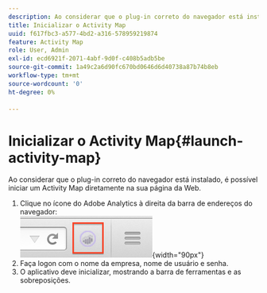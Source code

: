 ```yaml
---
description: Ao considerar que o plug-in correto do navegador está instalado, é possível iniciar um Activity Map diretamente na sua página da Web.
title: Inicializar o Activity Map
uuid: f617fbc3-a577-4bd2-a316-578959219874
feature: Activity Map
role: User, Admin
exl-id: ecd6921f-2071-4abf-9d0f-c408b5adb5be
source-git-commit: 1a49c2a6d90fc670bd0646d6d40738a87b74b8eb
workflow-type: tm+mt
source-wordcount: '0'
ht-degree: 0%

---
```



# Inicializar o Activity Map{#launch-activity-map}

Ao considerar que o plug-in correto do navegador está instalado, é possível iniciar um Activity Map diretamente na sua página da Web.

1. Clique no ícone do Adobe Analytics à direita da barra de endereços do navegador:\
   ![](assets/an_icon.png){width=&quot;90px&quot;}
1. Faça logon com o nome da empresa, nome de usuário e senha.
1. O aplicativo deve inicializar, mostrando a barra de ferramentas e as sobreposições.
